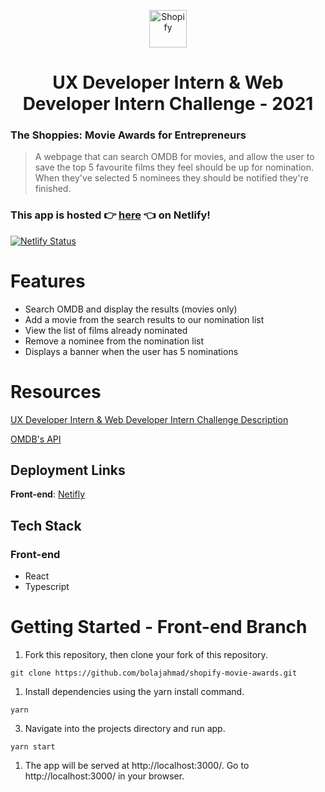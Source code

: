 <p align="center">
  <a href="https://www.shopify.com/">
    <img alt="Shopify" src="./public/images/shopify-challenge-movies.jpeg" width="60" />
  </a>
</p>
<h1 align="center">
  UX Developer Intern & Web Developer Intern Challenge - 2021
</h1>

### The Shoppies: Movie Awards for Entrepreneurs

> A webpage that can search OMDB for movies, and allow the user to save the top 5 favourite films they feel should be up for nomination. When they've selected 5 nominees they should be notified they're finished.

### This app is hosted 👉 [here](https://the-shoppies-movies.netlify.app) 👈 on Netlify! 

[![Netlify Status](https://api.netlify.com/api/v1/badges/24065bd4-6c73-4bbc-8c56-c818ea8e3bf0/deploy-status)](https://app.netlify.com/sites/the-shoppies-movies/deploys)


# Features
- Search OMDB and display the results (movies only)
- Add a movie from the search results to our nomination list
- View the list of films already nominated
- Remove a nominee from the nomination list
- Displays a banner when the user has 5 nominations

# Resources

[UX Developer Intern & Web Developer Intern Challenge Description](https://docs.google.com/document/d/1AZO0BZwn1Aogj4f3PDNe1mhq8pKsXZxtrG--EIbP_-w/edito)

[OMDB's API](http://www.omdbapi.com/apikey.aspx)

## Deployment Links

**Front-end**: [Netifly](https://the-shoppies-movies.netlify.app)

## Tech Stack

### Front-end
 - React
 - Typescript

# Getting Started - Front-end Branch

1. Fork this repository, then clone your fork of this repository.

```shell 
git clone https://github.com/bolajahmad/shopify-movie-awards.git
```

1. Install dependencies using the yarn install command.
```shell 
yarn
```
3. Navigate into the projects directory and run  app.

```shell 
yarn start
```
1. The app will be served at http://localhost:3000/. Go to http://localhost:3000/ in your browser.
